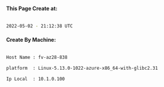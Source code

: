 
   
#### This Page Create at:

```bash

2022-05-02 - 21:12:38 UTC

```

#### Create By Machine:

```bash

Host Name : fv-az28-838

platform  : Linux-5.13.0-1022-azure-x86_64-with-glibc2.31

Ip Local  : 10.1.0.100

```

